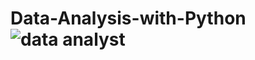 # Data-Analysis-with-Python![data analyst](https://user-images.githubusercontent.com/76188421/197410145-009f0cb3-a859-4e37-ba4a-e7a11cb20b5d.PNG)
